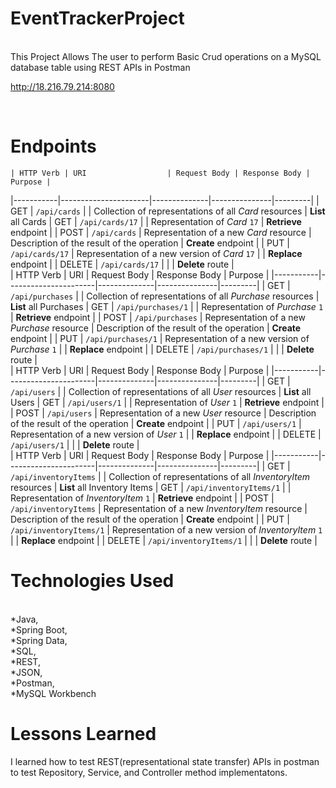 # EventTrackerProject

<br>
This Project Allows The user to perform Basic Crud operations on a MySQL database table using REST APIs in Postman<br>

http://18.216.79.214:8080<br> 

<br>

# Endpoints

	| HTTP Verb | URI                  | Request Body | Response Body | Purpose |
|-----------|----------------------|--------------|---------------|---------|
| GET       | `/api/cards`      |              | Collection of representations of all _Card_ resources | **List** all Cards
| GET       | `/api/cards/17`   |              | Representation of _Card_ `17` | **Retrieve** endpoint |
| POST      | `/api/cards`      | Representation of a new _Card_ resource | Description of the result of the operation | **Create** endpoint |
| PUT       | `/api/cards/17`   | Representation of a new version of _Card_ `17` | | **Replace** endpoint |
| DELETE    | `/api/cards/17`   |              | | **Delete** route |
<br>
	| HTTP Verb | URI                  | Request Body | Response Body | Purpose |
|-----------|----------------------|--------------|---------------|---------|
| GET       | `/api/purchases`      |              | Collection of representations of all _Purchase_ resources | **List** all Purchases
| GET       | `/api/purchases/1`   |              | Representation of _Purchase_ `1` | **Retrieve** endpoint |
| POST      | `/api/purchases`      | Representation of a new _Purchase_ resource | Description of the result of the operation | **Create** endpoint |
| PUT       | `/api/purchases/1`   | Representation of a new version of _Purchase_ `1` | | **Replace** endpoint |
| DELETE    | `/api/purchases/1`   |              | | **Delete** route |
<br>
	| HTTP Verb | URI                  | Request Body | Response Body | Purpose |
|-----------|----------------------|--------------|---------------|---------|
| GET       | `/api/users`      |              | Collection of representations of all _User_ resources | **List** all Users
| GET       | `/api/users/1`   |              | Representation of _User_ `1` | **Retrieve** endpoint |
| POST      | `/api/users`      | Representation of a new _User_ resource | Description of the result of the operation | **Create** endpoint |
| PUT       | `/api/users/1`   | Representation of a new version of _User_ `1` | | **Replace** endpoint |
| DELETE    | `/api/users/1`   |              | | **Delete** route |
<br>
| HTTP Verb | URI                  | Request Body | Response Body | Purpose |
|-----------|----------------------|--------------|---------------|---------|
| GET       | `/api/inventoryItems`      |              | Collection of representations of all _InventoryItem_ resources | **List** all Inventory Items
| GET       | `/api/inventoryItems/1`   |              | Representation of _InventoryItem_ `1` | **Retrieve** endpoint |
| POST      | `/api/inventoryItems`      | Representation of a new _InventoryItem_ resource | Description of the result of the operation | **Create** endpoint |
| PUT       | `/api/inventoryItems/1`   | Representation of a new version of _InventoryItem_ `1` | | **Replace** endpoint |
| DELETE    | `/api/inventoryItems/1`   |              | | **Delete** route |
<br>	

# Technologies Used

<br>
*Java,<br>
*Spring Boot,<br> 
*Spring Data,<br> 
*SQL,<br> 
*REST,<br> 
*JSON,<br> 
*Postman,<br> 
*MySQL Workbench<br>

# Lessons Learned

I learned how to test REST(representational state transfer) APIs in postman<br> to test Repository, Service, and Controller method implementatons.